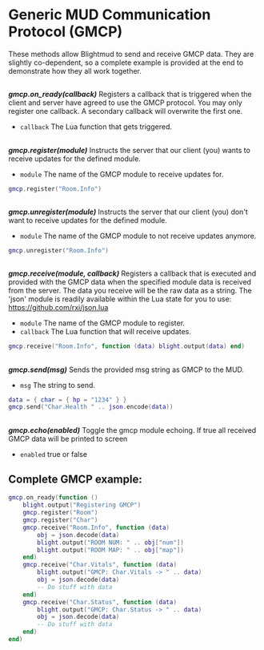# Generic MUD Communication Protocol (GMCP)

These methods allow Blightmud to send and receive GMCP data. They are slightly
co-dependent, so a complete example is provided at the end to demonstrate
how they all work together.

##

***gmcp.on_ready(callback)***
Registers a callback that is triggered when the client and server have agreed
to use the GMCP protocol.
You may only register one callback. A secondary callback will
overwrite the first one.

- `callback`   The Lua function that gets triggered.

##

***gmcp.register(module)***
Instructs the server that our client (you) wants to receive updates for
the defined module.

- `module`  The name of the GMCP module to receive updates for.

```lua
gmcp.register("Room.Info")
```

##

***gmcp.unregister(module)***
Instructs the server that our client (you) don't want to receive updates for
the defined module.

- `module`  The name of the GMCP module to not receive updates anymore.

```lua
gmcp.unregister("Room.Info")
```

##

***gmcp.receive(module, callback)***
Registers a callback that is executed and provided with the GMCP data when
the specified module data is received from the server. The data you receive
will be the raw data as a string. The 'json' module is readily available
within the Lua state for you to use: https://github.com/rxi/json.lua

- `module`   The name of the GMCP module to register.
- `callback` The Lua function that will receive <module> updates.

```lua
gmcp.receive("Room.Info", function (data) blight.output(data) end)
```

##

***gmcp.send(msg)***
Sends the provided msg string as GMCP to the MUD.

- `msg`   The string to send.

```lua
data = { char = { hp = "1234" } }
gmcp.send("Char.Health " .. json.encode(data))
```

##

***gmcp.echo(enabled)***
Toggle the gmcp module echoing. If true all received GMCP data will be printed
to screen

- `enabled`   true or false

## Complete GMCP example: 

```lua
gmcp.on_ready(function ()
    blight.output("Registering GMCP")
    gmcp.register("Room")
    gmcp.register("Char")
    gmcp.receive("Room.Info", function (data)
        obj = json.decode(data)
        blight.output("ROOM NUM: " .. obj["num"])
        blight.output("ROOM MAP: " .. obj["map"])
    end)
    gmcp.receive("Char.Vitals", function (data)
        blight.output("GMCP: Char.Vitals -> " .. data)
        obj = json.decode(data)
        -- Do stuff with data
    end)
    gmcp.receive("Char.Status", function (data)
        blight.output("GMCP: Char.Status -> " .. data)
        obj = json.decode(data)
        -- Do stuff with data
    end)
end)
```

